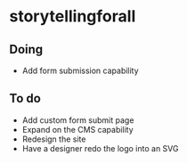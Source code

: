 # storytellingforall

## Doing

-   Add form submission capability

## To do

-   Add custom form submit page
-   Expand on the CMS capability
-   Redesign the site
-   Have a designer redo the logo into an SVG
